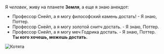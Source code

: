 Я _человек_, живу на планете **Земля**, а еще я знаю анекдот: 
- Профессор Снейп, а я могу философский камень достать! - Я знаю, Поттер. 
- Профессор Снейп, а я могу золотой снитч достать. - Я знаю, Поттер. 
- Профессор Снейп, а я могу меч Годрика достать. - Я знаю, Поттер. **Ты кого хочешь, можешь достать.**

![Котята](C:\Users\WorkCompAnpilov\Desktop\Arroy\CAT.jpeg)